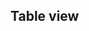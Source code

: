 ## Table view


<is-collection-table  title="Table" workspace-id="example" collection-id="investments-extract" />
